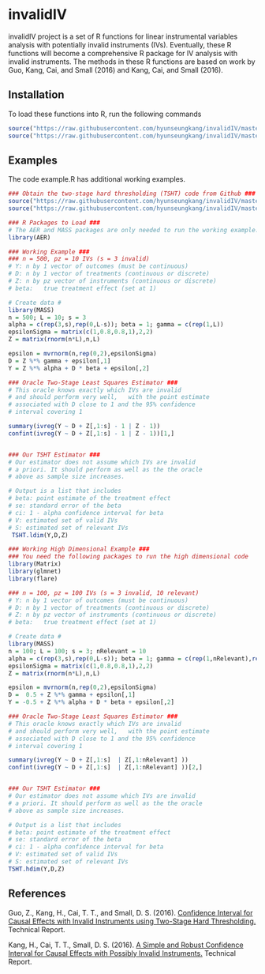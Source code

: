 # invalidIV

invalidIV project is a set of R functions for linear instrumental variables analysis with potentially invalid instruments (IVs). Eventually, these R functions will become a comprehensive R package for IV  analysis with invalid instruments. The methods in these R functions are based on work by Guo, Kang, Cai, and Small (2016) and Kang, Cai, and Small (2016). 

## Installation

To load these functions into R, run the following commands
```R
source("https://raw.githubusercontent.com/hyunseungkang/invalidIV/master/TSHT.R")
source("https://raw.githubusercontent.com/hyunseungkang/invalidIV/master/JMCode.R")
```

## Examples
The code example.R has additional working examples.

```R
### Obtain the two-stage hard thresholding (TSHT) code from Github ###	
source("https://raw.githubusercontent.com/hyunseungkang/invalidIV/master/TSHT.R")
source("https://raw.githubusercontent.com/hyunseungkang/invalidIV/master/JMCode.R")

### R Packages to Load ###
# The AER and MASS packages are only needed to run the working example.
library(AER)

### Working Example ###
### n = 500, pz = 10 IVs (s = 3 invalid)
# Y: n by 1 vector of outcomes (must be continuous)
# D: n by 1 vector of treatments (continuous or discrete)
# Z: n by pz vector of instruments (continuous or discrete)
# beta:	  true treatment effect (set at 1)

# Create data #
library(MASS)
n = 500; L = 10; s = 3
alpha = c(rep(3,s),rep(0,L-s)); beta = 1; gamma = c(rep(1,L))
epsilonSigma = matrix(c(1,0.8,0.8,1),2,2)
Z = matrix(rnorm(n*L),n,L)

epsilon = mvrnorm(n,rep(0,2),epsilonSigma)
D = Z %*% gamma + epsilon[,1]
Y = Z %*% alpha + D * beta + epsilon[,2]

### Oracle Two-Stage Least Squares Estimator ###
# This oracle knows exactly which IVs are invalid
# and should perform very well,	  with the point estimate
# associated with D close to 1 and the 95% confidence
# interval covering 1

summary(ivreg(Y ~ D + Z[,1:s] - 1 | Z - 1))
confint(ivreg(Y ~ D + Z[,1:s] - 1 | Z - 1))[1,]


### Our TSHT Estimator ###
# Our estimator	does not assume	which IVs are invalid
# a priori. It should perform as well as the the oracle
# above	as sample size increases.

# Output is a list that includes
# beta: point estimate of the treatment effect
# se: standard error of the beta
# ci: 1 - alpha confidence interval for beta
# V: estimated set of valid IVs
# S: estimated set of relevant IVs
 TSHT.ldim(Y,D,Z)

### Working High Dimensional Example ###
### You need the following packages to run the high dimensional code
library(Matrix)
library(glmnet)
library(flare)

### n = 100, pz = 100 IVs (s = 3 invalid, 10 relevant)
# Y: n by 1 vector of outcomes (must be continuous)
# D: n by 1 vector of treatments (continuous or discrete)
# Z: n by pz vector of instruments (continuous or discrete)
# beta:   true treatment effect (set at 1)

# Create data #
library(MASS)
n = 100; L = 100; s = 3; nRelevant = 10
alpha = c(rep(3,s),rep(0,L-s)); beta = 1; gamma = c(rep(1,nRelevant),rep(0,L-nRelevant))
epsilonSigma = matrix(c(1,0.8,0.8,1),2,2)
Z = matrix(rnorm(n*L),n,L)

epsilon = mvrnorm(n,rep(0,2),epsilonSigma)
D =  0.5 + Z %*% gamma + epsilon[,1]
Y = -0.5 + Z %*% alpha + D * beta + epsilon[,2]

### Oracle Two-Stage Least Squares Estimator ###
# This oracle knows exactly which IVs are invalid
# and should perform very well,   with the point estimate
# associated with D close to 1 and the 95% confidence
# interval covering 1

summary(ivreg(Y ~ D + Z[,1:s]  | Z[,1:nRelevant] ))
confint(ivreg(Y ~ D + Z[,1:s]  | Z[,1:nRelevant] ))[2,]


### Our TSHT Estimator ###
# Our estimator does not assume which IVs are invalid
# a priori. It should perform as well as the the oracle
# above as sample size increases.

# Output is a list that includes
# beta: point estimate of the treatment effect
# se: standard error of the beta
# ci: 1 - alpha confidence interval for beta
# V: estimated set of valid IVs
# S: estimated set of relevant IVs
TSHT.hdim(Y,D,Z)

```

## References 
Guo, Z., Kang, H., Cai, T. T., and Small, D. S. (2016). <a href="http://arxiv.org/abs/1603.05224">Confidence Interval for Causal Effects with Invalid Instruments using Two-Stage Hard Thresholding.</a> Technical Report.

Kang, H., Cai, T. T., Small, D. S. (2016). <a href="http://arxiv.org/abs/1504.03718">A Simple and Robust Confidence Interval for Causal Effects with Possibly Invalid Instruments.</a> Technical Report.
